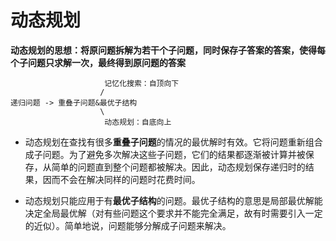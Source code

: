 # 动态规划

**动态规划的思想：将原问题拆解为若干个子问题，同时保存子答案的答案，使得每个子问题只求解一次，最终得到原问题的答案**
```
                     记忆化搜索：自顶向下
                    /
递归问题 -> 重叠子问题&最优子结构       
                    \        
                     动态规划：自底向上
```
- 动态规划在查找有很多**重叠子问题**的情况的最优解时有效。它将问题重新组合成子问题。为了避免多次解决这些子问题，它们的结果都逐渐被计算并被保存，从简单的问题直到整个问题都被解决。因此，动态规划保存递归时的结果，因而不会在解决同样的问题时花费时间。

- 动态规划只能应用于有**最优子结构**的问题。最优子结构的意思是局部最优解能决定全局最优解（对有些问题这个要求并不能完全满足，故有时需要引入一定的近似）。简单地说，问题能够分解成子问题来解决。